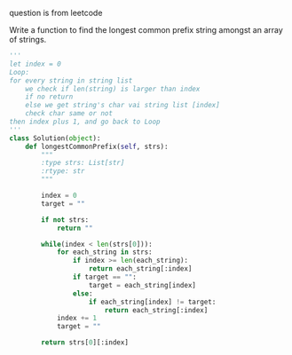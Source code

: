 question is from leetcode

Write a function to find the longest common prefix string amongst an array of strings.





```python
'''
let index = 0
Loop:
for every string in string list	
	we check if len(string) is larger than index
	if no return
	else we get string's char vai string list [index]
	check char same or not
then index plus 1, and go back to Loop
'''
class Solution(object):
	def longestCommonPrefix(self, strs):
		"""
		:type strs: List[str]
		:rtype: str
		"""

		index = 0
		target = ""

		if not strs:
			return ""

		while(index < len(strs[0])):
			for each_string in strs:
				if index >= len(each_string):
					return each_string[:index]
				if target == "":
					target = each_string[index]
				else:
					if each_string[index] != target:
						return each_string[:index]
			index += 1
			target = ""

		return strs[0][:index]

```

